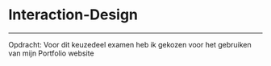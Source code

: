 # Interaction-Design
-------------------------
Opdracht: Voor dit keuzedeel examen heb ik gekozen voor het gebruiken van mijn Portfolio website


